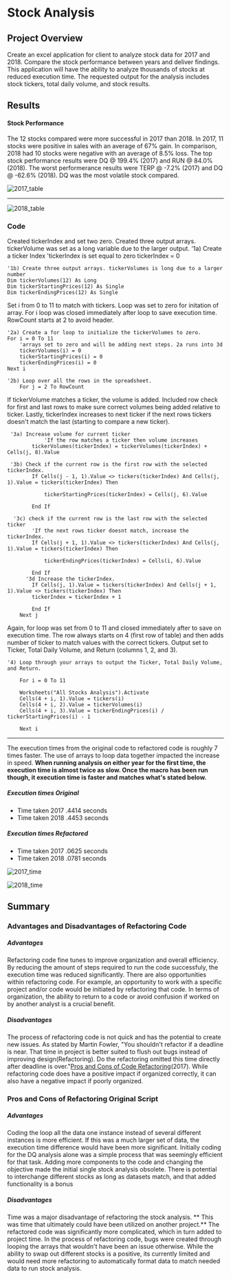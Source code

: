 # Stock Analysis

## Project Overview


Create an excel application for client to analyze stock data for 2017 and 2018. Compare the stock performance between years and deliver findings. This application will have the ability to analyze thousands of stocks at reduced execution time. The requested output for the analysis includes stock tickers, total daily volume, and stock results. 


## Results

#### Stock Performance
The 12 stocks compared were more successful in 2017 than 2018. In 2017, 11 stocks were positive in sales with an average of 67% gain. In comparison, 2018 had 10 stocks were negative with an average of 8.5% loss. The top stock performance results were DQ @ 199.4% (2017) and RUN @ 84.0% (2018). The worst performerance results were TERP @ -7.2% (2017) and DQ @ -62.6% (2018). DQ was the most volatile stock compared.


![2017_table](Resources/VBA_Stock_Analysis_2017.png)

----

![2018_table](Resources/VBA_Stock_Analysis_2018.png)

### Code


Created tickerIndex and set two zero. Created three output arrays. tickerVolume was set as a long variable due to the larger output.
     '1a) Create a ticker Index
    'tickerIndex is set equal to zero
    tickerIndex = 0   
    
    '1b) Create three output arrays. tickerVolumes is long due to a larger number
    Dim tickerVolumes(12) As Long
    Dim tickerStartingPrices(12) As Single
    Dim tickerEndingPrices(12) As Single
    
    
Set i from 0 to 11 to match with tickers. Loop was set to zero for initation of array. For i loop was closed immediately after loop to save execution time. RowCount starts at 2 to avoid header.

    '2a) Create a for loop to initialize the tickerVolumes to zero. 
    For i = 0 To 11
        'arrays set to zero and will be adding next steps. 2a runs into 3d
        tickerVolumes(i) = 0
        tickerStartingPrices(i) = 0
        tickerEndingPrices(i) = 0
    Next i
        
    '2b) Loop over all the rows in the spreadsheet.
        For j = 2 To RowCount

If tickerVolume matches a ticker, the volume is added. Included row check for first and last rows to make sure correct volumes being added relative to ticker. Lastly, tickerIndex increases to next ticker if the next rows tickers doesn't match the last (starting to compare a new ticker).
 
     '3a) Increase volume for current ticker
                'If the row matches a ticker then volume increases
            tickerVolumes(tickerIndex) = tickerVolumes(tickerIndex) + Cells(j, 8).Value
        
     '3b) Check if the current row is the first row with the selected tickerIndex.
            If Cells(j - 1, 1).Value <> tickers(tickerIndex) And Cells(j, 1).Value = tickers(tickerIndex) Then

                tickerStartingPrices(tickerIndex) = Cells(j, 6).Value
        
            End If
        
      '3c) check if the current row is the last row with the selected ticker
            'If the next rows ticker doesnt match, increase the tickerIndex.
            If Cells(j + 1, 1).Value <> tickers(tickerIndex) And Cells(j, 1).Value = tickers(tickerIndex) Then

                tickerEndingPrices(tickerIndex) = Cells(i, 6).Value
            
            End If
          '3d Increase the tickerIndex.
            If Cells(j, 1).Value = tickers(tickerIndex) And Cells(j + 1, 1).Value <> tickers(tickerIndex) Then
            tickerIndex = tickerIndex + 1
            
            End If
        Next j

Again, for loop was set from 0 to 11 and closed immediately after to save on execution time. The row always starts on 4 (first row of table) and then adds number of ticker to match values with the correct tickers. Output set to Ticker, Total Daily Volume, and Return (columns 1, 2, and 3).

    '4) Loop through your arrays to output the Ticker, Total Daily Volume, and Return.
        
        For i = 0 To 11
        
        Worksheets("All Stocks Analysis").Activate
        Cells(4 + i, 1).Value = tickers(i)
        Cells(4 + i, 2).Value = tickerVolumes(i)
        Cells(4 + i, 3).Value = tickerEndingPrices(i) / tickerStartingPrices(i) - 1
    
        Next i
----

The execution times from the original code to refactored code is roughly 7 times faster. The use of arrays to loop data together impacted the increase in speed. **When running analysis on either year for the first time, the execution time is almost twice as slow. Once the macro has been run though, it execution time is faster and matches what's stated below.**
##### Execution times Original
* Time taken 2017 .4414 seconds
* Time taken 2018 .4453 seconds
##### Execution times Refactored
* Time taken 2017 .0625 seconds
* Time taken 2018 .0781 seconds

![2017_time](Resources/VBA_Challenge_2017.png)

![2018_time](Resources/VBA_Challenge_2018.png)



## Summary

### Advantages and Disadvantages of Refactoring Code

##### Advantages
Refactoring code fine tunes to improve organization and overall efficiency. By reducing the amount of steps required to run the code successfuly, the execution time was reduced significantly. There are also opportunities within refactoring code. For example, an opportunity to work with a specific project and/or code would be initiated by refactoring that code. In terms of organization, the ability to return to a code or avoid confusion if worked on by another analyst is a crucial benefit.
##### Disadvantages
The process of refactoring code is not quick and has the potential to create new issues. As stated by Martin Fowler, "You shouldn't refactor if a deadline is near. That time in project is better suited to flush out bugs instead of improving design(Refactoring). Do the refactoring omitted this time directly after deadline is over."[Pros and Cons of Code Refactoring](https://www.c-sharpcorner.com/article/pros-and-cons-of-code-refactoring/?msclkid=b5a3a4bdb1d811ecb8f3725572b7416d)(2017). While refactoring code does have a positive impact if organized correctly, it can also have a negative impact if poorly organized.

### Pros and Cons of Refactoring Original Script 

##### Advantages
Coding the loop all the data one instance instead of several different instances is more efficient. If this was a much larger set of data, the execution time difference would have been more significant. Initially coding for the DQ analysis alone was a simple process that was seemingly efficient for that task. Adding more components to the code and changing the objective made the initial single stock analysis obsolete. There is potential to interchange different stocks as long as datasets match, and that added functionality is a bonus

##### Disadvantages
Time was a major disadvantage of refactoring the stock analysis. ** This was time that ultimately could have been utilized on another project.** The refactored code was significantly more complicated, which in turn added to project time. In the process of refactoring code, bugs were created through looping the arrays that wouldn't have been an issue otherwise. While the ability to swap out different stocks is a positive, its currently limited and would need more refactoring to automatically format data to match needed data to run stock analysis.

